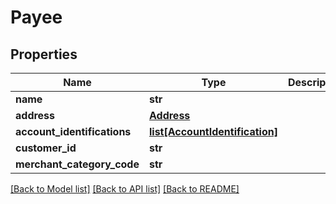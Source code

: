 # Payee

## Properties
Name | Type | Description | Notes
------------ | ------------- | ------------- | -------------
**name** | **str** |  | 
**address** | [**Address**](Address.md) |  | [optional] 
**account_identifications** | [**list[AccountIdentification]**](AccountIdentification.md) |  | 
**customer_id** | **str** |  | [optional] 
**merchant_category_code** | **str** |  | [optional] 

[[Back to Model list]](../README.md#documentation-for-models) [[Back to API list]](../README.md#documentation-for-api-endpoints) [[Back to README]](../README.md)



